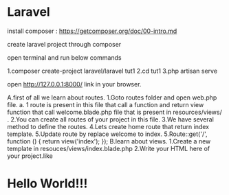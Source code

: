 # Laravel
<!-- Tut1 start -->
install composer : https://getcomposer.org/doc/00-intro.md

create laravel project through composer 

open terminal and run below commands

1.composer create-project laravel/laravel tut1
2.cd tut1
3.php artisan serve

open http://127.0.0.1:8000/ link in your browser.

A.first of all we learn about routes.
    1.Goto routes folder and open web.php file.
        a. 1 route is present in this file that call a function and return view function that call  welcome.blade.php file that is present in resources/views/ .
    2.You can create all routes of your project in this file.
    3.We have several method to define the routes.
    4.Lets create home route that return index template.
    5.Update route by replace welcome to index.
    5.Route::get('/', function () {
        return view('index');
    });
B.learn about views.
    1.Create a new template in resouces/views/index.blade.php
    2.Write your HTML here of your project.like <h1>Hello World!!!</h1>

<!-- Tut1 End -->